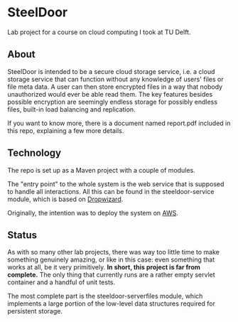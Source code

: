 # SteelDoor
Lab project for a course on cloud computing I took at TU Delft.

## About
SteelDoor is intended to be a secure cloud storage service, i.e. a cloud storage service that can function without any knowledge of users' files or file meta data. A user can then store encrypted files in a way that nobody unauthorized would ever be able read them.
The key features besides possible encryption are seemingly endless storage for possibly endless files, built-in load balancing and replication.

If you want to know more, there is a document named report.pdf included in this repo, explaining a few more details.

## Technology
The repo is set up as a Maven project with a couple of modules.

The "entry point" to the whole system is the web service that is supposed to handle all interactions. All this can be found in the steeldoor-service module, which is based on [Dropwizard][1].

Originally, the intention was to deploy the system on [AWS][2].

## Status
As with so many other lab projects, there was way too little time to make something genuinely amazing, or like in this case: even something that works at all, be it very primitively.
**In short, this project is far from complete.** The only thing that currently runs are a rather empty servlet container and a handful of unit tests.

The most complete part is the steeldoor-serverfiles module, which implements a large portion of the low-level data structures required for persistent storage.

 [1]: http://dropwizard.codahale.com/
 [2]: http://aws.amazon.com/

